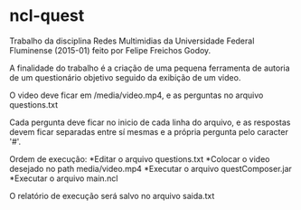# ncl-quest
Trabalho da disciplina Redes Multimidias da Universidade Federal Fluminense (2015-01) feito por Felipe Freichos Godoy.

A finalidade do trabalho é a criação de uma pequena ferramenta de autoria de um questionário 
objetivo seguido da exibição de um video.

O video deve ficar em /media/video.mp4, e as perguntas no arquivo questions.txt

Cada pergunta deve ficar no inicio de cada linha do arquivo, 
e as respostas devem ficar separadas entre sí mesmas e a própria pergunta pelo caracter '#'.

Ordem de execução:
*Editar o arquivo questions.txt
*Colocar o video desejado no path media/video.mp4
*Executar o arquivo questComposer.jar
*Executar o arquivo main.ncl

O relatório de execução será salvo no arquivo saida.txt
